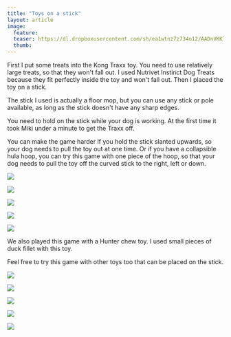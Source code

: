 ```yaml
---
title: "Toys on a stick"
layout: article
image:
  feature:
  teaser: https://dl.dropboxusercontent.com/sh/ea1wtnz7z734o12/AADnVKKl75JMbBGxHXL_0hGGa/aktivointi/lelut-tikussa/DS07913_-245px.jpg
  thumb:
---
```


First I put some treats into the Kong Traxx toy. You need to use relatively large treats, so that they won't fall out. I used Nutrivet Instinct Dog Treats because they fit perfectly inside the toy and won't fall out. Then I placed the toy on a stick.

The stick I used is actually a floor mop, but you can use any stick or pole available, as long as the stick doesn't have any sharp edges.

You need to hold on the stick while your dog is working. At the first time it took Miki under a minute to get the Traxx off.

You can make the game harder if you hold the stick slanted upwards, so your dog needs to pull the toy out at one time. Or if you have a collapsible hula hoop, you can try this game with one piece of the hoop, so that your dog needs to pull the toy off the curved stick to the right, left or down.

[![](https://dl.dropboxusercontent.com/sh/ea1wtnz7z734o12/AABtm-P8ZAQaEyxk5EAaIrsIa/aktivointi/lelut-tikussa/DS07912-800px.jpg)](https://dl.dropboxusercontent.com/sh/ea1wtnz7z734o12/AAD8Ta6o9PieqTyidFXaozdfa/aktivointi/lelut-tikussa/DS07912.jpg)

[![](https://dl.dropboxusercontent.com/sh/ea1wtnz7z734o12/AADKJKsDBn_QIru8kDvuUbO5a/aktivointi/lelut-tikussa/DS07913-800px.jpg)](https://dl.dropboxusercontent.com/sh/ea1wtnz7z734o12/AADcnttXEqgxZLEfYXVkCUCaa/aktivointi/lelut-tikussa/DS07913.jpg)

[![](https://dl.dropboxusercontent.com/sh/ea1wtnz7z734o12/AAAqMpbeGOinlqQHNtc152zWa/aktivointi/lelut-tikussa/DS07996-800px.jpg)](https://dl.dropboxusercontent.com/sh/ea1wtnz7z734o12/AADqAcZ5ibCysRcOrPMn_zT0a/aktivointi/lelut-tikussa/DS07996.jpg)

[![](https://dl.dropboxusercontent.com/sh/ea1wtnz7z734o12/AAAlLWHJHyT-95wLuNKZXPGia/aktivointi/lelut-tikussa/DS08013-800px.jpg)](https://dl.dropboxusercontent.com/sh/ea1wtnz7z734o12/AABAF-TU_RKswp5EjZ9G74u5a/aktivointi/lelut-tikussa/DS08013.jpg)

[![](https://dl.dropboxusercontent.com/sh/ea1wtnz7z734o12/AAAZqbL-3SOoFrpXrtDQC7Wca/aktivointi/lelut-tikussa/DS08019-800px.jpg)](https://dl.dropboxusercontent.com/sh/ea1wtnz7z734o12/AADHgrg8EU-vpver1aIUl7iWa/aktivointi/lelut-tikussa/DS08019.jpg)

We also played this game with a Hunter chew toy. I used small pieces of duck fillet with this toy.

Feel free to try this game with other toys too that can be placed on the stick.

[![](https://dl.dropboxusercontent.com/sh/ea1wtnz7z734o12/AAD-7EAYBRy6zyp45kdaZh2ya/aktivointi/lelut-tikussa/DS08025-800px.jpg)](https://dl.dropboxusercontent.com/sh/ea1wtnz7z734o12/AAAtbvHoVX5wlCMtor0Bulr0a/aktivointi/lelut-tikussa/DS08025.jpg)

[![](https://dl.dropboxusercontent.com/sh/ea1wtnz7z734o12/AACu2n0YIo7zhjizsgk97-e7a/aktivointi/lelut-tikussa/DS08028-800px.jpg)](https://dl.dropboxusercontent.com/sh/ea1wtnz7z734o12/AACTgFBKDIq7ZcnwzI4JM2bLa/aktivointi/lelut-tikussa/DS08028.jpg)

[![](https://dl.dropboxusercontent.com/sh/ea1wtnz7z734o12/AADrVWUqmEdzndtBQUW9-LQma/aktivointi/lelut-tikussa/DS08031-800px.jpg)](https://dl.dropboxusercontent.com/sh/ea1wtnz7z734o12/AACwXNZqSdIYWG4A5fvTILtaa/aktivointi/lelut-tikussa/DS08031.jpg)

[![](https://dl.dropboxusercontent.com/sh/ea1wtnz7z734o12/AAABJrfoq4A1mNGP2-EyvpEGa/aktivointi/lelut-tikussa/DS08050-800px.jpg)](https://dl.dropboxusercontent.com/sh/ea1wtnz7z734o12/AADTdhE9DmmyJkHqKUMA3j6ca/aktivointi/lelut-tikussa/DS08050.jpg)

[![](https://dl.dropboxusercontent.com/sh/ea1wtnz7z734o12/AABO4k-Y2cBQEFGMKIuolNX9a/aktivointi/lelut-tikussa/DS08022-800px.jpg)](https://dl.dropboxusercontent.com/sh/ea1wtnz7z734o12/AAD2tUXvkSjuxVKVlvK_nXvTa/aktivointi/lelut-tikussa/DS08022.jpg)
